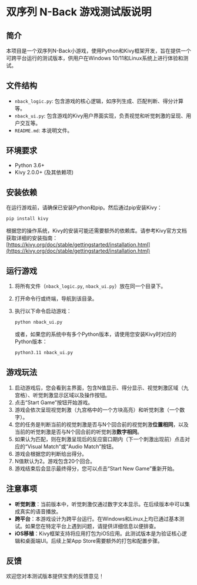 # 双序列 N-Back 游戏测试版说明

## 简介

本项目是一个双序列N-Back小游戏，使用Python和Kivy框架开发，旨在提供一个可跨平台运行的测试版本，供用户在Windows 10/11和Linux系统上进行体验和测试。

## 文件结构

- `nback_logic.py`: 包含游戏的核心逻辑，如序列生成、匹配判断、得分计算等。
- `nback_ui.py`: 包含游戏的Kivy用户界面实现，负责视觉和听觉刺激的呈现、用户交互等。
- `README.md`: 本说明文件。

## 环境要求

- Python 3.6+
- Kivy 2.0.0+ (及其依赖项)

## 安装依赖

在运行游戏前，请确保已安装Python和pip。然后通过pip安装Kivy：

```bash
pip install kivy
```

根据您的操作系统，Kivy的安装可能还需要额外的依赖库。请参考Kivy官方文档获取详细的安装指南：[https://kivy.org/doc/stable/gettingstarted/installation.html](https://kivy.org/doc/stable/gettingstarted/installation.html)

## 运行游戏

1.  将所有文件（`nback_logic.py`, `nback_ui.py`）放在同一个目录下。
2.  打开命令行或终端，导航到该目录。
3.  执行以下命令启动游戏：

    ```bash
    python nback_ui.py
    ```
    或者，如果您的系统中有多个Python版本，请使用您安装Kivy时对应的Python版本：
    ```bash
    python3.11 nback_ui.py 
    ```

## 游戏玩法

1.  启动游戏后，您会看到主界面，包含N值显示、得分显示、视觉刺激区域（九宫格）、听觉刺激显示区域以及操作按钮。
2.  点击“Start Game”按钮开始游戏。
3.  游戏会依次呈现视觉刺激（九宫格中的一个方块高亮）和听觉刺激（一个数字）。
4.  您的任务是判断当前的视觉刺激是否与N个回合前的视觉刺激**位置相同**，以及当前的听觉刺激是否与N个回合前的听觉刺激**数字相同**。
5.  如果认为匹配，则在刺激呈现后的反应窗口期内（下一个刺激出现前）点击对应的“Visual Match”或“Audio Match”按钮。
6.  游戏会根据您的判断给出得分。
7.  N值默认为2。游戏包含20个回合。
8.  游戏结束后会显示最终得分，您可以点击“Start New Game”重新开始。

## 注意事项

-   **听觉刺激**：当前版本中，听觉刺激仅通过数字文本显示。在后续版本中可以集成真实的语音播放。
-   **跨平台**：本游戏设计为跨平台运行。在Windows和Linux上均已通过基本测试。如果您在特定平台上遇到问题，请提供详细信息以便排查。
-   **iOS移植**：Kivy框架支持将应用打包为iOS应用。此测试版本是为验证核心逻辑和桌面端UI。后续上架App Store需要额外的打包和配置步骤。

## 反馈

欢迎您对本测试版本提供宝贵的反馈意见！

